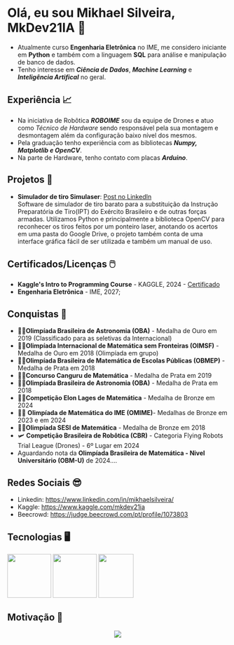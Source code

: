 # Olá, eu sou Mikhael Silveira, MkDev21IA 🤖
- Atualmente curso **Engenharia Eletrônica** no IME, me considero iniciante em **Python** e também com a linguagem **SQL** para análise e manipulação de banco de dados.
- Tenho interesse em ***Ciência de Dados***, ***Machine Learning*** e ***Inteligência Artifical*** no geral.

## Experiência 📈
- Na iniciativa de Robôtica ***ROBOIME*** sou da equipe de Drones e atuo como _Técnico de Hardware_ sendo responsável pela sua montagem e desmontagem além da configuração baixo nível dos mesmos.
- Pela graduação tenho experiência com as bibliotecas ***Numpy, Matplotlib e OpenCV***.
- Na parte de Hardware, tenho contato com placas ***Arduino***.

## Projetos 📖
- **Simulador de tiro Simulaser**: [Post no LinkedIn](https://www.linkedin.com/feed/update/urn:li:activity:7263296646157910018/?originalSubdomain=pt) \
   Software de simulador de tiro barato para a substituição da Instrução Preparatória de Tiro(IPT) do Exército Brasileiro e de outras forças armadas. Utilizamos Python e principalmente a biblioteca OpenCV para reconhecer os tiros feitos por um ponteiro laser, anotando os acertos em uma pasta do Google Drive, o projeto também conta de uma interface gráfica fácil de ser utilizada e também um manual de uso.

## Certificados/Licenças 🖱️
- **Kaggle's Intro to Programming Course** - KAGGLE, 2024 - [Certificado](https://www.kaggle.com/learn/certification/mkdev21ia/intro-to-programming)
- **Engenharia Eletrônica** - IME, 2027;

## Conquistas 🏅
- 🥇🔭**Olimpíada Brasileira de Astronomia (OBA)** - Medalha de Ouro em 2019 (Classificado para as seletivas da Internacional)
- 🥇📐**Olimpíada Internacional de Matemática sem Fronteiras (OIMSF)** - Medalha de Ouro em 2018 (Olimpíada em grupo)
- 🥈📏**Olimpíada Brasileira de Matemática de Escolas Públicas (OBMEP)** - Medalha de Prata em 2018
- 🥈🔢**Concurso Canguru de Matemática** - Medalha de Prata em 2019
- 🥈📡**Olimpíada Brasileira de Astronomia (OBA)** - Medalha de Prata em 2018
- 🥉➗**Competição Elon Lages de Matemática** - Medalha de Bronze em 2024
- 🥉📶 **Olimpíada de Matemática do IME (OMIME)**- Medalhas de Bronze em 2023 e em 2024
- 🥉➖**Olimpíada SESI de Matemática** - Medalha de Bronze em 2018
- 🛩️ **Competição Brasileira de Robôtica (CBR)** - Categoria Flying Robots Trial League (Drones) - 6º Lugar em 2024
- Aguardando nota da **Olimpíada Brasileira de Matemática - Nivel Universitário (OBM-U)** de 2024....

## Redes Sociais 😎
- Linkedin: https://www.linkedin.com/in/mikhaelsilveira/
- Kaggle: https://www.kaggle.com/mkdev21ia
- Beecrowd: https://judge.beecrowd.com/pt/profile/1073803

## Tecnologias 🖥️
<img  width="100" height="100" src="https://upload.wikimedia.org/wikipedia/commons/thumb/c/c3/Python-logo-notext.svg/800px-Python-logo-notext.svg.png"> <img  width="100" height="100" src="https://upload.wikimedia.org/wikipedia/commons/thumb/7/73/Arduino_IDE_logo.svg/2048px-Arduino_IDE_logo.svg.png"> <img  width="80" height="100" src="https://static-00.iconduck.com/assets.00/sql-database-generic-icon-1521x2048-d0vdpxpg.png">


## Motivação 🤠
<p align="center">
  <img  src="https://i.imgur.com/ZiYdgTN.gif">
</p>
